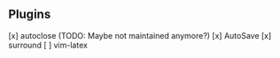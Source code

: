 ## Plugins
[x] autoclose (TODO: Maybe not maintained anymore?)
[x] AutoSave
[x] surround
[ ] vim-latex

